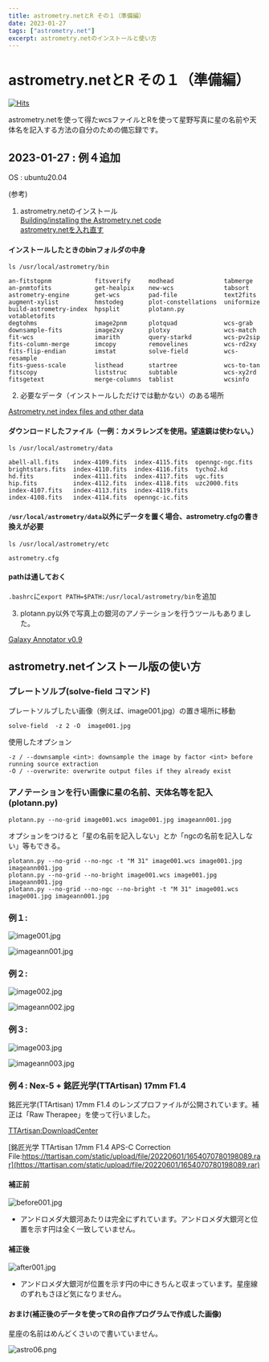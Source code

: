 ```yaml
---
title: astrometry.netとR その１（準備編）
date: 2023-01-27
tags: ["astrometry.net"]
excerpt: astrometry.netのインストールと使い方
---
```


# astrometry.netとR その１（準備編）

[![Hits](https://hits.seeyoufarm.com/api/count/incr/badge.svg?url=https%3A%2F%2Fgitpress.io%2F%40statrstart%2Fastrometrynet01&count_bg=%2379C83D&title_bg=%23555555&icon=&icon_color=%23E7E7E7&title=hits&edge_flat=false)](https://hits.seeyoufarm.com) 

astrometry.netを使って得たwcsファイルとRを使って星野写真に星の名前や天体名を記入する方法の自分のための備忘録です。 

## 2023-01-27 : 例４追加 

OS : ubuntu20.04

(参考)  

1. astrometry.netのインストール  
[Building/installing the Astrometry.net code](http://astrometry.net/doc/build.html#build)    
[astrometry.netを入れ直す](https://nekomeshi312.livedoor.blog/archives/7704100.html)  

#### インストールしたときのbinフォルダの中身

```
ls /usr/local/astrometry/bin

an-fitstopnm            fitsverify     modhead              tabmerge
an-pnmtofits            get-healpix    new-wcs              tabsort
astrometry-engine       get-wcs        pad-file             text2fits
augment-xylist          hmstodeg       plot-constellations  uniformize
build-astrometry-index  hpsplit        plotann.py           votabletofits
degtohms                image2pnm      plotquad             wcs-grab
downsample-fits         image2xy       plotxy               wcs-match
fit-wcs                 imarith        query-starkd         wcs-pv2sip
fits-column-merge       imcopy         removelines          wcs-rd2xy
fits-flip-endian        imstat         solve-field          wcs-resample
fits-guess-scale        listhead       startree             wcs-to-tan
fitscopy                liststruc      subtable             wcs-xy2rd
fitsgetext              merge-columns  tablist              wcsinfo
```

2. 必要なデータ（インストールしただけでは動かない）のある場所  

[Astrometry.net index files and other data](http://data.astrometry.net/)  

#### ダウンロードしたファイル（一例：カメラレンズを使用。望遠鏡は使わない。）

```
ls /usr/local/astrometry/data

abell-all.fits    index-4109.fits  index-4115.fits  openngc-ngc.fits
brightstars.fits  index-4110.fits  index-4116.fits  tycho2.kd
hd.fits           index-4111.fits  index-4117.fits  ugc.fits
hip.fits          index-4112.fits  index-4118.fits  uzc2000.fits
index-4107.fits   index-4113.fits  index-4119.fits
index-4108.fits   index-4114.fits  openngc-ic.fits
```

#### `/usr/local/astrometry/data`以外にデータを置く場合、astrometry.cfgの書き換えが必要

```
ls /usr/local/astrometry/etc

astrometry.cfg
```

#### pathは通しておく

`.bashrc`に`export PATH=$PATH:/usr/local/astrometry/bin`を追加

3. plotann.py以外で写真上の銀河のアノテーションを行うツールもありました。

[Galaxy Annotator v0.9](https://github.com/rnanba/GalaxyAnnotator#readme)  

## astrometry.netインストール版の使い方

### プレートソルブ(solve-field コマンド)

プレートソルブしたい画像（例えば、image001.jpg）の置き場所に移動

```
solve-field  -z 2 -O  image001.jpg
```

使用したオプション  

` -z / --downsample <int>: downsample the image by factor <int> before running source extraction `  
` -O / --overwrite: overwrite output files if they already exist `  

### アノテーションを行い画像に星の名前、天体名等を記入(plotann.py)

```
plotann.py --no-grid image001.wcs image001.jpg imageann001.jpg
```

オプションをつけると「星の名前を記入しない」とか「ngcの名前を記入しない」等もできる。

```
plotann.py --no-grid --no-ngc -t "M 31" image001.wcs image001.jpg imageann001.jpg
plotann.py --no-grid --no-bright image001.wcs image001.jpg imageann001.jpg
plotann.py --no-grid --no-ngc --no-bright -t "M 31" image001.wcs image001.jpg imageann001.jpg
```

### 例１: 

![image001.jpg](https://raw.githubusercontent.com/statrstart/statrstart.github.com/master/source/images/image001.jpg)

![imageann001.jpg](https://raw.githubusercontent.com/statrstart/statrstart.github.com/master/source/images/imageann001.jpg)


### 例２: 

![image002.jpg](https://raw.githubusercontent.com/statrstart/statrstart.github.com/master/source/images/image002.jpg)

![imageann002.jpg](https://raw.githubusercontent.com/statrstart/statrstart.github.com/master/source/images/imageann002.jpg)


### 例３: 

![image003.jpg](https://raw.githubusercontent.com/statrstart/statrstart.github.com/master/source/images/image003.jpg)

![imageann003.jpg](https://raw.githubusercontent.com/statrstart/statrstart.github.com/master/source/images/imageann003.jpg)

### 例４: Nex-5 + 銘匠光学(TTArtisan) 17mm F1.4

銘匠光学(TTArtisan) 17mm F1.4 のレンズプロファイルが公開されています。補正は「Raw Therapee」を使って行いました。

[TTArtisan:DownloadCenter](https://ttartisan.com/?DownloadCenter/)

[銘匠光学 TTArtisan 17mm F1.4 APS-C Correction File:https://ttartisan.com/static/upload/file/20220601/1654070780198089.rar](https://ttartisan.com/static/upload/file/20220601/1654070780198089.rar)

#### 補正前

![before001.jpg](https://raw.githubusercontent.com/statrstart/statrstart.github.com/master/source/images/before001.jpg)

- アンドロメダ大銀河あたりは完全にずれています。アンドロメダ大銀河と位置を示す円は全く一致していません。

#### 補正後

![after001.jpg](https://raw.githubusercontent.com/statrstart/statrstart.github.com/master/source/images/after001.jpg)

- アンドロメダ大銀河が位置を示す円の中にきちんと収まっています。星座線のずれもさほど気になりません。

#### おまけ(補正後のデータを使ってRの自作プログラムで作成した画像)

星座の名前はめんどくさいので書いていません。

![astro06.png](https://raw.githubusercontent.com/statrstart/statrstart.github.com/master/source/images/astro06.png)


